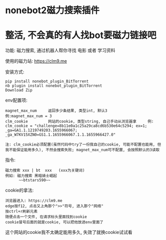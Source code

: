 # nonebot2磁力搜索插件

# 整活, 不会真的有人找bot要磁力链接吧

功能: 磁力搜索, 通过机器人帮你寻找 电影 或者 学习资料

使用的磁力站: https://clm9.me

安装方式:
    
    pip install nonebot_plugin_BitTorrent
    nb plugin install nonebot_plugin_BitTorrent
    Download Zip

env配置项:

    magnet_max_num     返回多少条结果, 类型int, 默认3                   例:magnet_max_num = 3
    clm_cookie         网站的cookie, 类型string, 自己手动从浏览器拿     例: clm_cookie = "challenge=8b11e0a1c25a29ca8cd6b530e64c5294; ex=1; _ga=GA1.1.1219749203.1655966067; _ga_W7KV15XZN0=GS1.1.1655966067.1.1.1655966427.0"
    
    注: clm_cookie必须配置(虽然代码中try了一份我自己的cookie, 可能不配置也能用, 但我不能保证能用多久), 不然会搜索失败; magnet_max_num可不配置, 会按照默认的3读取

指令:

    磁力搜索 xxx | bt  xxx   (xxx为关键词)
    例如: 磁力搜索 黑暗骑士崛起
          ~~btstars590~~


cookie的拿法:

    浏览器进入: https://clm9.me
    edge按f12, 点击又上角那个">>"符号, 进入那个"网络"
    按ctrl+r刷新元素
    随便点击一个文件, 在请求标头里面找到cookie
    cookie冒号后面的就是cookie, 可以把他放进env里面了


这个网站的cookie我不太确定能用多久, 失效了就换cookie试试看

